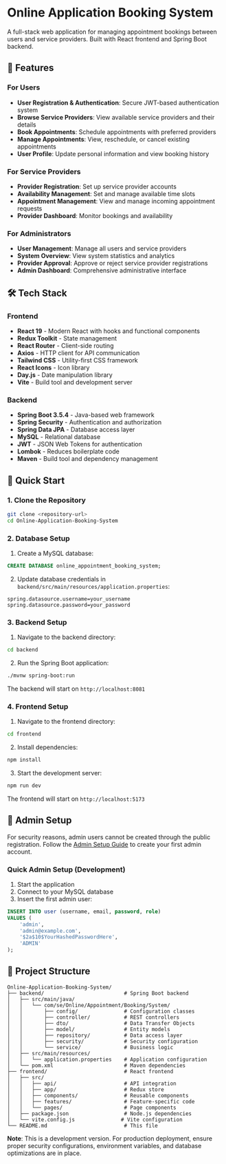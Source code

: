 # Online Application Booking System

A full-stack web application for managing appointment bookings between users and service providers. Built with React frontend and Spring Boot backend.

## 🚀 Features

### For Users

- **User Registration & Authentication**: Secure JWT-based authentication system
- **Browse Service Providers**: View available service providers and their details
- **Book Appointments**: Schedule appointments with preferred providers
- **Manage Appointments**: View, reschedule, or cancel existing appointments
- **User Profile**: Update personal information and view booking history

### For Service Providers

- **Provider Registration**: Set up service provider accounts
- **Availability Management**: Set and manage available time slots
- **Appointment Management**: View and manage incoming appointment requests
- **Provider Dashboard**: Monitor bookings and availability

### For Administrators

- **User Management**: Manage all users and service providers
- **System Overview**: View system statistics and analytics
- **Provider Approval**: Approve or reject service provider registrations
- **Admin Dashboard**: Comprehensive administrative interface

## 🛠️ Tech Stack

### Frontend

- **React 19** - Modern React with hooks and functional components
- **Redux Toolkit** - State management
- **React Router** - Client-side routing
- **Axios** - HTTP client for API communication
- **Tailwind CSS** - Utility-first CSS framework
- **React Icons** - Icon library
- **Day.js** - Date manipulation library
- **Vite** - Build tool and development server

### Backend

- **Spring Boot 3.5.4** - Java-based web framework
- **Spring Security** - Authentication and authorization
- **Spring Data JPA** - Database access layer
- **MySQL** - Relational database
- **JWT** - JSON Web Tokens for authentication
- **Lombok** - Reduces boilerplate code
- **Maven** - Build tool and dependency management

## 🚀 Quick Start

### 1. Clone the Repository

```bash
git clone <repository-url>
cd Online-Application-Booking-System
```

### 2. Database Setup

1. Create a MySQL database:

```sql
CREATE DATABASE online_appointment_booking_system;
```

2. Update database credentials in `backend/src/main/resources/application.properties`:

```properties
spring.datasource.username=your_username
spring.datasource.password=your_password
```

### 3. Backend Setup

1. Navigate to the backend directory:

```bash
cd backend
```

2. Run the Spring Boot application:

```bash
./mvnw spring-boot:run
```

The backend will start on `http://localhost:8081`

### 4. Frontend Setup

1. Navigate to the frontend directory:

```bash
cd frontend
```

2. Install dependencies:

```bash
npm install
```

3. Start the development server:

```bash
npm run dev
```

The frontend will start on `http://localhost:5173`

## 👤 Admin Setup

For security reasons, admin users cannot be created through the public registration. Follow the [Admin Setup Guide](backend/ADMIN_SETUP.md) to create your first admin account.

### Quick Admin Setup (Development)

1. Start the application
2. Connect to your MySQL database
3. Insert the first admin user:

```sql
INSERT INTO user (username, email, password, role)
VALUES (
    'admin',
    'admin@example.com',
    '$2a$10$YourHashedPasswordHere',
    'ADMIN'
);
```

## 📁 Project Structure

```
Online-Application-Booking-System/
├── backend/                          # Spring Boot backend
│   ├── src/main/java/
│   │   └── com/se/Online/Appointment/Booking/System/
│   │       ├── config/               # Configuration classes
│   │       ├── controller/           # REST controllers
│   │       ├── dto/                  # Data Transfer Objects
│   │       ├── model/                # Entity models
│   │       ├── repository/           # Data access layer
│   │       ├── security/             # Security configuration
│   │       └── service/              # Business logic
│   ├── src/main/resources/
│   │   └── application.properties    # Application configuration
│   └── pom.xml                       # Maven dependencies
├── frontend/                         # React frontend
│   ├── src/
│   │   ├── api/                      # API integration
│   │   ├── app/                      # Redux store
│   │   ├── components/               # Reusable components
│   │   ├── features/                 # Feature-specific code
│   │   └── pages/                    # Page components
│   ├── package.json                  # Node.js dependencies
│   └── vite.config.js               # Vite configuration
└── README.md                         # This file
```

**Note**: This is a development version. For production deployment, ensure proper security configurations, environment variables, and database optimizations are in place.
